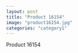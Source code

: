 ```yaml
---
layout: post
title: "Product 16154"
image: "product16154.jpg"
categories: "category1"
---
```

Product 16154
